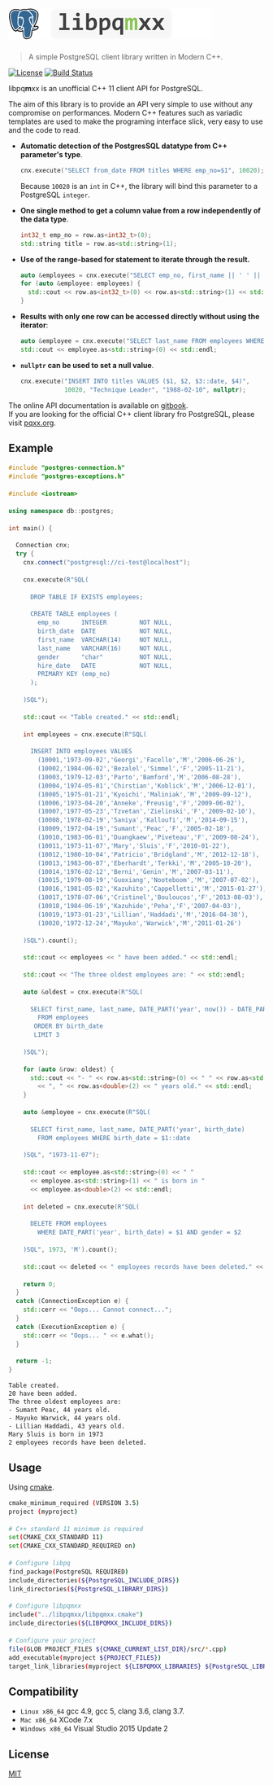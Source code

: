 # <img src="help/assets/libpqmxx-logo.png" height="60"/>


> A simple PostgreSQL client library written in Modern C++.

[![License][license-mit-img]][license-mit] [![Build Status](https://travis-ci.org/pferdinand/libpqmxx.svg?branch=master)](https://travis-ci.org/pferdinand/libpqmxx)

libpq**m**xx is an unofficial C++ 11 client API for PostgreSQL.

The aim of this library is to provide an API very simple to use without any 
compromise on performances. Modern C++ features such as variadic templates are 
used to make the programing interface slick, very easy to use and the code to read.

* **Automatic detection of the PostgresSQL datatype from C++ parameter's type**.

    ```cpp
    cnx.execute("SELECT from_date FROM titles WHERE emp_no=$1", 10020);
    ```
    
    Because `10020` is an `int` in C++, the library will bind this parameter to a PostgreSQL `integer`.  
    
* **One single method to get a column value from a row independently of the data type**.

    ```cpp
    int32_t emp_no = row.as<int32_t>(0);
    std::string title = row.as<std::string>(1);
    ```
    
* **Use of the range-based for statement to iterate through the result.**

    ```cpp
    auto &employees = cnx.execute("SELECT emp_no, first_name || ' ' || last_name FROM employees");
    for (auto &employee: employees) {
      std::cout << row.as<int32_t>(0) << row.as<std::string>(1) << std::endl;
    }
    ```  
* **Results with only one row can be accessed directly without using the iterator**:

    ```cpp
    auto &employee = cnx.execute("SELECT last_name FROM employees WHERE emp_no=$1", 10001);
    std::cout << employee.as<std::string>(0) << std::endl;
    ```
    
* **`nullptr` can be used to set a null value**.

    ```cpp
    cnx.execute("INSERT INTO titles VALUES ($1, $2, $3::date, $4)",
                10020, "Technique Leader", "1988-02-10", nullptr);
    ```

The online API documentation is available on [gitbook](https://pshampanier.gitbooks.io/libpqmxx/content/).  
If you are looking for the official C++ client library fro PostgreSQL, please visit [pqxx.org](http://pqxx.org).

## Example

```cpp
#include "postgres-connection.h"
#include "postgres-exceptions.h"

#include <iostream>

using namespace db::postgres;

int main() {

  Connection cnx;
  try {
    cnx.connect("postgresql://ci-test@localhost");

    cnx.execute(R"SQL(

      DROP TABLE IF EXISTS employees;

      CREATE TABLE employees (
        emp_no      INTEGER         NOT NULL,
        birth_date  DATE            NOT NULL,
        first_name  VARCHAR(14)     NOT NULL,
        last_name   VARCHAR(16)     NOT NULL,
        gender      "char"          NOT NULL,
        hire_date   DATE            NOT NULL,
        PRIMARY KEY (emp_no)
      );

    )SQL");

    std::cout << "Table created." << std::endl;

    int employees = cnx.execute(R"SQL(

      INSERT INTO employees VALUES
        (10001,'1973-09-02','Georgi','Facello','M','2006-06-26'),
        (10002,'1984-06-02','Bezalel','Simmel','F','2005-11-21'),
        (10003,'1979-12-03','Parto','Bamford','M','2006-08-28'),
        (10004,'1974-05-01','Chirstian','Koblick','M','2006-12-01'),
        (10005,'1975-01-21','Kyoichi','Maliniak','M','2009-09-12'),
        (10006,'1973-04-20','Anneke','Preusig','F','2009-06-02'),
        (10007,'1977-05-23','Tzvetan','Zielinski','F','2009-02-10'),
        (10008,'1978-02-19','Saniya','Kalloufi','M','2014-09-15'),
        (10009,'1972-04-19','Sumant','Peac','F','2005-02-18'),
        (10010,'1983-06-01','Duangkaew','Piveteau','F','2009-08-24'),
        (10011,'1973-11-07','Mary','Sluis','F','2010-01-22'),
        (10012,'1980-10-04','Patricio','Bridgland','M','2012-12-18'),
        (10013,'1983-06-07','Eberhardt','Terkki','M','2005-10-20'),
        (10014,'1976-02-12','Berni','Genin','M','2007-03-11'),
        (10015,'1979-08-19','Guoxiang','Nooteboom','M','2007-07-02'),
        (10016,'1981-05-02','Kazuhito','Cappelletti','M','2015-01-27'),
        (10017,'1978-07-06','Cristinel','Bouloucos','F','2013-08-03'),
        (10018,'1984-06-19','Kazuhide','Peha','F','2007-04-03'),
        (10019,'1973-01-23','Lillian','Haddadi','M','2016-04-30'),
        (10020,'1972-12-24','Mayuko','Warwick','M','2011-01-26')

    )SQL").count();

    std::cout << employees << " have been added." << std::endl;

    std::cout << "The three oldest employees are: " << std::endl;

    auto &oldest = cnx.execute(R"SQL(

      SELECT first_name, last_name, DATE_PART('year', now()) - DATE_PART('year', birth_date)
        FROM employees
       ORDER BY birth_date
       LIMIT 3

    )SQL");

    for (auto &row: oldest) {
      std::cout << "- " << row.as<std::string>(0) << " " << row.as<std::string>(1)
        << ", " << row.as<double>(2) << " years old." << std::endl;
    }

    auto &employee = cnx.execute(R"SQL(

      SELECT first_name, last_name, DATE_PART('year', birth_date)
        FROM employees WHERE birth_date = $1::date

    )SQL", "1973-11-07");

    std::cout << employee.as<std::string>(0) << " "
      << employee.as<std::string>(1) << " is born in "
      << employee.as<double>(2) << std::endl;

    int deleted = cnx.execute(R"SQL(

      DELETE FROM employees
        WHERE DATE_PART('year', birth_date) = $1 AND gender = $2

    )SQL", 1973, 'M').count();

    std::cout << deleted << " employees records have been deleted." << std::endl;

    return 0;
  }
  catch (ConnectionException e) {
    std::cerr << "Oops... Cannot connect...";
  }
  catch (ExecutionException e) {
    std::cerr << "Oops... " << e.what();
  }

  return -1;
}
```

```
Table created.
20 have been added.
The three oldest employees are: 
- Sumant Peac, 44 years old.
- Mayuko Warwick, 44 years old.
- Lillian Haddadi, 43 years old.
Mary Sluis is born in 1973
2 employees records have been deleted.
```

## Usage
Using [cmake](https://cmake.org).

```bash
cmake_minimum_required (VERSION 3.5)
project (myproject)

# C++ standard 11 minimum is required
set(CMAKE_CXX_STANDARD 11)
set(CMAKE_CXX_STANDARD_REQUIRED on)

# Configure libpq
find_package(PostgreSQL REQUIRED)
include_directories(${PostgreSQL_INCLUDE_DIRS})
link_directories(${PostgreSQL_LIBRARY_DIRS})

# Configure libpqmxx
include("../libpqmxx/libpqmxx.cmake")
include_directories(${LIBPQMXX_INCLUDE_DIRS})

# Configure your project
file(GLOB PROJECT_FILES ${CMAKE_CURRENT_LIST_DIR}/src/*.cpp)
add_executable(myproject ${PROJECT_FILES})
target_link_libraries(myproject ${LIBPQMXX_LIBRARIES} ${PostgreSQL_LIBRARIES})
```

## Compatibility

* `Linux x86_64` gcc 4.9, gcc 5, clang 3.6, clang 3.7.
* `Mac x86_64` XCode 7.x
* `Windows x86_64` Visual Studio 2015 Update 2

## License
[MIT][license-mit]

[license-mit-img]: http://img.shields.io/badge/license-MIT-blue.svg?style=flat-square
[license-mit]: ./LICENSE.md